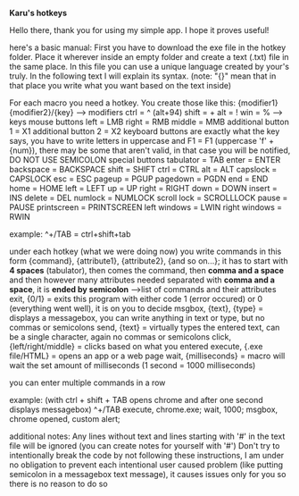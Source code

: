 **Karu's hotkeys**

Hello there, thank you for using my simple app. I hope it proves useful!


here's a basic manual:
First you have to download the exe file in the hotkey folder. Place it wherever inside an empty folder and create a text (.txt) file in the same place. In this file you can use a unique language created by your's truly. In the following text I will explain its syntax. (note: "{}" mean that in that place you write what you want based on the text inside)

For each macro you need a hotkey. You create those like this:
{modifier1}{modifier2}/{key}
--> modifiers
  ctrl = ^ (alt+94)
  shift = +
  alt = !
  win = %
--> keys
  mouse buttons
    left = LMB
    right = RMB
    middle = MMB
    additional button 1 = X1
    additional button 2 = X2
  keyboard buttons are exactly what the key says, you have to write letters in uppercase and F1 = F1 (uppercase 'f' + {num}), there may be some that aren't valid, in that case you will be notified, DO NOT USE SEMICOLON
  special buttons
    tabulator = TAB
    enter = ENTER
    backspace = BACKSPACE
    shift = SHIFT
    ctrl = CTRL
    alt = ALT
    capslock = CAPSLOCK
    esc = ESC
    pageup = PGUP
    pagedown = PGDN
    end = END
    home = HOME
    left = LEFT
    up = UP
    right = RIGHT
    down = DOWN
    insert = INS
    delete = DEL
    numlock = NUMLOCK
    scroll lock = SCROLLLOCK
    pause = PAUSE
    printscreen = PRINTSCREEN
    left windows = LWIN
    right windows = RWIN

  example:
  ^+/TAB = ctrl+shift+tab

  under each hotkey (what we were doing now) you write commands in this form
    {command}, {attribute1}, {attribute2}, {and so on...};
  it has to start with **4 spaces** (tabulator), then comes the command, then **comma and a space** and then however many attributes needed separated with **comma and a space**, it is **ended by semicolon**
  -->list of commands and their attributes
    exit, {0/1} = exits this program with either code 1 (error occured) or 0 (everything went well), it is on you to decide
    msgbox, {text}, {type} = displays a messagebox, you can write anything in text or type, but no commas or semicolons
    send, {text} = virtually types the entered text, can be a single character, again no commas or semicolons
    click, {left/right/middle} = clicks based on what you entered
    execute, {.exe file/HTML} = opens an app or a web page
    wait, {milliseconds} = macro will wait the set amount of milliseconds (1 second = 1000 milliseconds)
  
  you can enter multiple commands in a row
  
  example: (with ctrl + shift + TAB opens chrome and after one second displays messagebox)
  ^+/TAB
    execute, chrome.exe;
    wait, 1000;
    msgbox, chrome opened, custom alert;


additional notes:
Any lines without text and lines starting with '#' in the text file will be ignored (you can create notes for yourself with '#')
Don't try to intentionally break the code by not following these instructions, I am under no obligation to prevent each intentional user caused problem (like putting semicolon in a messagebox text message), it causes issues only for you so there is no reason to do so
